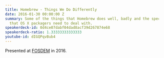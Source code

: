```yaml
---
title: Homebrew - Things We Do Differently
date: 2016-01-30 00:00:00 Z
summary: Some of the things that Homebrew does well, badly and the special challenges
  that OS X packagers need to deal with.
speakerdeck-id: 0d4ce07dabf04dad8acf39d267874e68
speakerdeck-ratio: 1.33333333333333
youtube-id: dIGQPqvBub4
---
```


Presented at [FOSDEM](https://fosdem.org) in 2016.
